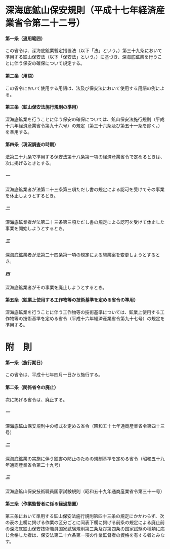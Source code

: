 # 深海底鉱山保安規則（平成十七年経済産業省令第二十二号）
#### 第一条（適用範囲）
この省令は、深海底鉱業暫定措置法（以下「法」という。）第三十九条において準用する鉱山保安法（以下「保安法」という。）に基づき、深海底鉱業を行うことに伴う保安の確保について規定する。
#### 第二条（用語）
この省令において使用する用語は、法及び保安法において使用する用語の例による。
#### 第三条（鉱山保安法施行規則の準用）
深海底鉱業を行うことに伴う保安の確保については、鉱山保安法施行規則（平成十六年経済産業省令第九十六号）の規定（第三十六条及び第五十一条を除く。）を準用する。
#### 第四条（現況調査の時期）
法第三十九条で準用する保安法第十八条第一項の経済産業省令で定めるときは、次に掲げるときとする。
##### 一
深海底鉱業者が法第二十三条第三項ただし書の規定による認可を受けてその事業を休止しようとするとき。
##### 二
深海底鉱業者が法第二十三条第三項ただし書の規定による認可を受けて休止した事業を開始しようとするとき。
##### 三
深海底鉱業者が法第二十四条第一項の規定による施業案を変更しようとするとき。
##### 四
深海底鉱業者がその事業を廃止しようとするとき。
#### 第五条（鉱業上使用する工作物等の技術基準を定める省令の準用）
深海底鉱業を行うことに伴う工作物等の技術基準については、鉱業上使用する工作物等の技術基準を定める省令（平成十六年経済産業省令第九十七号）の規定を準用する。
# 附　則
#### 第一条（施行期日）
この省令は、平成十七年四月一日から施行する。
#### 第二条（関係省令の廃止）
次に掲げる省令は、廃止する。
##### 一
深海底鉱山保安規則中の様式を定める省令（昭和五十七年通商産業省令第四十三号）
##### 二
深海底鉱業の実施に伴う鉱害の防止のための規制基準を定める省令（昭和五十九年通商産業省令第二十九号）
##### 三
深海底鉱山保安技術職員国家試験規則（昭和五十九年通商産業省令第三十一号）
#### 第三条（作業監督者に係る経過措置）
第三条において準用する鉱山保安法施行規則第四十三条の規定にかかわらず、次の表の上欄に掲げる作業の区分ごとに同表下欄に掲げる前条の規定による廃止前の深海底鉱山保安技術職員国家試験規則第三条及び第四条の国家試験の種類に応じ合格した者は、保安法第二十六条第一項の作業監督者の資格を有する者とみなす。
